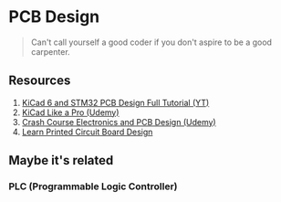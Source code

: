 # PCB Design

> Can't call yourself a good coder if you don't aspire to be a good carpenter.

## Resources

1. [KiCad 6 and STM32 PCB Design Full Tutorial (YT)](https://www.youtube.com/watch?v=aVUqaB0IMh4)
2. [KiCad Like a Pro (Udemy)](https://www.udemy.com/course/kicad-like-a-pro-3e/)
3. [Crash Course Electronics and PCB Design (Udemy)](https://www.udemy.com/course/crash-course-electronics-and-pcb-design/)
4. [Learn Printed Circuit Board Design](https://education.altium.com/)

## Maybe it's related

### PLC (Programmable Logic Controller)
